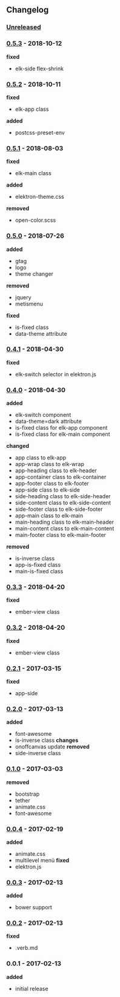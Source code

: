 ## Changelog

### [Unreleased]

### [0.5.3] - 2018-10-12

**fixed**
- elk-side flex-shrink

### [0.5.2] - 2018-10-11

**fixed**
- elk-app class

**added**
- postcss-preset-env

### [0.5.1] - 2018-08-03

**fixed**
- elk-main class

**added**
- elektron-theme.css

**removed**
- open-color.scss

### [0.5.0] - 2018-07-26

**added**
- gtag
- logo
- theme changer

**removed**
- jquery
- metismenu

**fixed**
- is-fixed class
- data-theme attribute

### [0.4.1] - 2018-04-30
**fixed**
- elk-switch selector in elektron.js

### [0.4.0]  - 2018-04-30

**added**
- elk-switch component
- data-theme=dark attribute
- is-fixed class for elk-app component
- is-fixed class for elk-main component

**changed**
- app class to elk-app
- app-wrap class to elk-wrap
- app-heading class to elk-header
- app-container class to elk-container
- app-footer class to elk-footer
- app-side class to elk-side
- side-heading class to elk-side-header
- side-content class to elk-side-content
- side-footer class to elk-side-footer
- app-main class to elk-main
- main-heading class to elk-main-header
- main-content class to elk-main-content
- main-footer class to elk-main-footer

**removed**
- is-inverse class
- app-is-fixed class
- main-is-fixed class

### [0.3.3] - 2018-04-20
**fixed**
- ember-view class

### [0.3.2] - 2018-04-20
**fixed**
- ember-view class

### [0.2.1]  - 2017-03-15
**fixed**
- app-side

### [0.2.0] - 2017-03-13
**added**
- font-awesome
- is-inverse class
**changes**
- onoffcanvas update
**removed**
- side-inverse class

### [0.1.0] - 2017-03-03
**removed**
- bootstrap
- tether
- animate.css
- font-awesome

### [0.0.4] - 2017-02-19
**added**
- animate.css
- multilevel menü
**fixed**
- elektron.js

### [0.0.3] - 2017-02-13
**added**
- bower support

### [0.0.2] - 2017-02-13
**fixed**
- .verb.md

### 0.0.1 - 2017-02-13
**added**
- initial release

[Unreleased]: https://github.com/onokumus/elektron/compare/v0.5.3...HEAD
[0.5.3]: https://github.com/onokumus/elektron/compare/v0.5.2...v0.5.3
[0.5.2]: https://github.com/onokumus/elektron/compare/v0.5.1...v0.5.2
[0.5.1]: https://github.com/onokumus/elektron/compare/v0.5.0...v0.5.1
[0.5.0]: https://github.com/onokumus/elektron/compare/v0.4.1...v0.5.0
[0.4.1]: https://github.com/onokumus/elektron/compare/v0.4.0...v0.4.1
[0.4.0]: https://github.com/onokumus/elektron/compare/v0.3.3...v0.4.0
[0.3.3]: https://github.com/onokumus/elektron/compare/v0.3.2...v0.3.3
[0.3.2]: https://github.com/onokumus/elektron/compare/v0.3.1...v0.3.2
[0.3.1]: https://github.com/onokumus/elektron/compare/v0.3.0...v0.3.1
[0.3.0]: https://github.com/onokumus/elektron/compare/v0.2.1...v0.3.0
[0.2.1]: https://github.com/onokumus/elektron/compare/v0.2.0...v0.2.1
[0.2.0]: https://github.com/onokumus/elektron/compare/v0.1.0...v0.2.0
[0.1.0]: https://github.com/onokumus/elektron/compare/v0.0.4...v0.1.0
[0.0.4]: https://github.com/onokumus/elektron/compare/v0.0.3...v0.0.4
[0.0.3]: https://github.com/onokumus/elektron/compare/v0.0.2...v0.0.3
[0.0.2]: https://github.com/onokumus/elektron/compare/v0.0.1...v0.0.2
